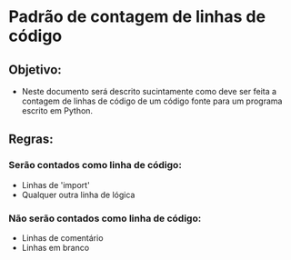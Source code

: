 # Padrão de contagem de linhas de código

## Objetivo:
- Neste documento será descrito sucintamente como deve ser feita a contagem de linhas de código de um código fonte para um programa escrito em Python.

## Regras:
### Serão contados como linha de código:
- Linhas de 'import'
- Qualquer outra linha de lógica

### Não serão contados como linha de código:
- Linhas de comentário
- Linhas em branco